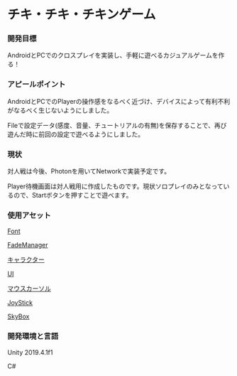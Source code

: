 # チキ・チキ・チキンゲーム

### 開発目標

AndroidとPCでのクロスプレイを実装し、手軽に遊べるカジュアルゲームを作る！


### アピールポイント

AndroidとPCでのPlayerの操作感をなるべく近づけ、デバイスによって有利不利がなるべく生じないようにしました。

Fileで設定データ(感度、音量、チュートリアルの有無)を保存することで、再び遊んだ時に前回の設定で遊べるようにしました。


### 現状

対人戦は今後、Photonを用いてNetworkで実装予定です。

Player待機画面は対人戦用に作成したものです。現状ソロプレイのみとなっているので、Startボタンを押すことで遊べます。




### 使用アセット

[Font](https://atclip.jp/font-page/161)

[FadeManager](https://github.com/naichilab/Unity-FadeManager/blob/master/README.ja.md)

[キャラクター](https://assetstore.unity.com/packages/3d/characters/animals/5-animated-voxel-animals-145754)

[UI](https://assetstore.unity.com/packages/2d/gui/icons/simple-ui-icons-147101)

[マウスカーソル](https://assetstore.unity.com/packages/2d/gui/icons/pixel-cursors-109256)

[JoyStick](https://assetstore.unity.com/packages/tools/input-management/joystick-pack-107631)

[SkyBox](https://assetstore.unity.com/packages/vfx/shaders/free-skybox-extended-shader-107400)


### 開発環境と言語

Unity 2019.4.1f1

C#
